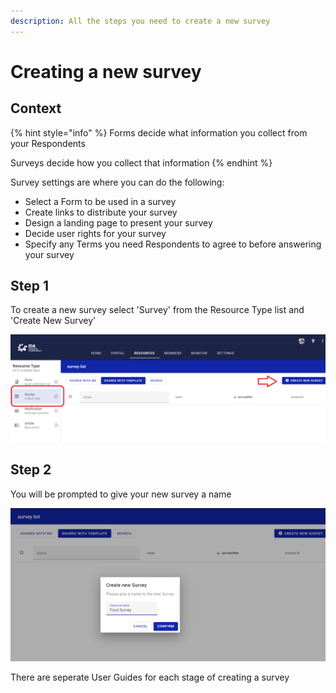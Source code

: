 ```yaml
---
description: All the steps you need to create a new survey
---
```


# Creating a new survey

## Context

{% hint style="info" %}
Forms decide what information you collect from your Respondents

Surveys decide how you collect that information
{% endhint %}

Survey settings are where you can do the following:

* Select a Form to be used in a survey
* Create links to distribute your survey
* Design a landing page to present your survey
* Decide user rights for your survey
* Specify any Terms you need Respondents to agree to before answering your survey

## Step 1

To create a new survey select 'Survey' from the Resource Type list and 'Create New Survey'

![](<../../.gitbook/assets/image (304).png>)

## Step 2

You will be prompted to give your new survey a name

![](<../../.gitbook/assets/image (315).png>)

There are seperate User Guides for each stage of creating a survey
